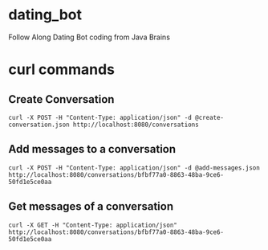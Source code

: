 # dating_bot
Follow Along Dating Bot coding from Java Brains



# curl commands

## Create Conversation

```
curl -X POST -H "Content-Type: application/json" -d @create-conversation.json http://localhost:8080/conversations
```

## Add messages to a conversation

```
curl -X POST -H "Content-Type: application/json" -d @add-messages.json http://localhost:8080/conversations/bfbf77a0-8863-48ba-9ce6-50fd1e5ce0aa
```

## Get messages of a conversation

```
curl -X GET -H "Content-Type: application/json" http://localhost:8080/conversations/bfbf77a0-8863-48ba-9ce6-50fd1e5ce0aa
```

